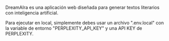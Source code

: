 DreamAIra es una aplicación web diseñada para generar textos literarios con inteligencia artificial.

Para ejecutar en local, simplemente debes usar un archivo ".env.local" con la variable de entorno "PERPLEXITY_API_KEY" y una API KEY de PERPLEXITY.
